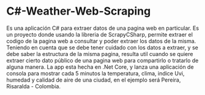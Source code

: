 # C#-Weather-Web-Scraping
Es una aplicación C# para extraer datos de una pagina web en particular.
Es un proyecto donde usando la libreria de ScrapyCSharp, permite extraer el codigo de la pagina web a consultar y poder extraer los datos de la misma.
Teniendo en cuenta que se debe tener cuidado con los datos a extraer, y se debe saber la estructura de la misma pagina, resulta util cuando se quiere extraer cierto dato público de una pagina web para compartirlo o tratarlo de alguna manera.
La app esta hecha en .Net Core, y lanza una aplicación de consola para mostrar cada 5 minutos la temperatura, clima, indice Uvi, humedad y calidad de aire de una ciudad, en el ejemplo será Pereira, Risaralda - Colombia.
